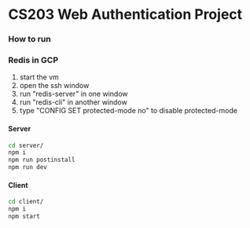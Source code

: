 CS203 Web Authentication Project
============

### How to run

### Redis in GCP
1. start the vm
2. open the ssh window
3. run "redis-server" in one window
4. run "redis-cli" in another window
5. type "CONFIG SET protected-mode no" to disable protected-mode

#### Server

```bash
cd server/
npm i
npm run postinstall
npm run dev
```

#### Client

```bash
cd client/
npm i
npm start
```
